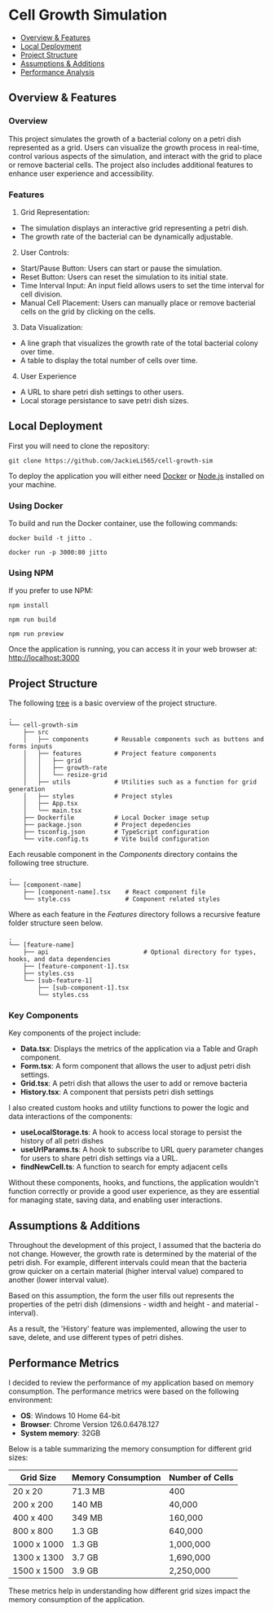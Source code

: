 # Cell Growth Simulation

- [Overview & Features](#overview--features)
- [Local Deployment](#local-deployment)
- [Project Structure](#project-structure)
- [Assumptions & Additions](#assumptions--additions)
- [Performance Analysis](#performance-metrics)

## Overview & Features

### Overview

This project simulates the growth of a bacterial colony on a petri dish represented as a grid. Users can visualize the growth process in real-time, control various aspects of the simulation, and interact with the grid to place or remove bacterial cells. The project also includes additional features to enhance user experience and accessibility.

### Features

1. Grid Representation:

- The simulation displays an interactive grid representing a petri dish.
- The growth rate of the bacterial can be dynamically adjustable.

2. User Controls:

- Start/Pause Button: Users can start or pause the simulation.
- Reset Button: Users can reset the simulation to its initial state.
- Time Interval Input: An input field allows users to set the time interval for cell division.
- Manual Cell Placement: Users can manually place or remove bacterial cells on the grid by clicking on the cells.

3. Data Visualization:

- A line graph that visualizes the growth rate of the total bacterial colony over time.
- A table to display the total number of cells over time.

4. User Experience

- A URL to share petri dish settings to other users.
- Local storage persistance to save petri dish sizes.

## Local Deployment

First you will need to clone the repository:

```
git clone https://github.com/JackieLi565/cell-growth-sim
```

To deploy the application you will either need [Docker](https://www.docker.com/) or [Node.js](https://nodejs.org/en) installed on your machine.

### Using Docker

To build and run the Docker container, use the following commands:

```
docker build -t jitto .

docker run -p 3000:80 jitto
```

### Using NPM

If you prefer to use NPM:

```
npm install

npm run build

npm run preview
```

Once the application is running, you can access it in your web browser at: [http://localhost:3000](http://localhost:3000)

## Project Structure

The following [tree](https://tree.nathanfriend.io/) is a basic overview of the project structure.

```
.
└── cell-growth-sim
    ├── src
    │   ├── components       # Reusable components such as buttons and forms inputs
    │   ├── features         # Project feature components
    │   │   ├── grid
    │   │   ├── growth-rate
    │   │   └── resize-grid
    │   ├── utils            # Utilities such as a function for grid generation
    │   ├── styles           # Project styles
    │   ├── App.tsx
    │   └── main.tsx
    ├── Dockerfile           # Local Docker image setup
    ├── package.json         # Project depedencies
    ├── tsconfig.json        # TypeScript configuration
    └── vite.config.ts       # Vite build configuration
```

Each reusable component in the _Components_ directory contains the following tree structure.

```
.
└── [component-name]
    ├── [component-name].tsx    # React component file
    └── style.css               # Component related styles
```

Where as each feature in the _Features_ directory follows a recursive feature folder structure seen below.

```
.
└── [feature-name]
    ├── api                          # Optional directory for types, hooks, and data dependencies
    ├── [feature-component-1].tsx
    ├── styles.css
    └── [sub-feature-1]
        ├── [sub-component-1].tsx
        └── styles.css
```

### Key Components

Key components of the project include:

- **Data.tsx**: Displays the metrics of the application via a Table and Graph component.
- **Form.tsx**: A form component that allows the user to adjust petri dish settings.
- **Grid.tsx**: A petri dish that allows the user to add or remove bacteria
- **History.tsx**: A component that persists petri dish settings

I also created custom hooks and utility functions to power the logic and data interactions of the components:

- **useLocalStorage.ts**: A hook to access local storage to persist the history of all petri dishes
- **useUrlParams.ts**: A hook to subscribe to URL query parameter changes for users to share petri dish settings via a URL.
- **findNewCell.ts**: A function to search for empty adjacent cells

Without these components, hooks, and functions, the application wouldn't function correctly or provide a good user experience, as they are essential for managing state, saving data, and enabling user interactions.

## Assumptions & Additions

Throughout the development of this project, I assumed that the bacteria do not change. However, the growth rate is determined by the material of the petri dish. For example, different intervals could mean that the bacteria grow quicker on a certain material (higher interval value) compared to another (lower interval value).

Based on this assumption, the form the user fills out represents the properties of the petri dish (dimensions - width and height - and material - interval).

As a result, the 'History' feature was implemented, allowing the user to save, delete, and use different types of petri dishes.

## Performance Metrics

I decided to review the performance of my application based on memory consumption. The performance metrics were based on the following environment:

- **OS**: Windows 10 Home 64-bit
- **Browser**: Chrome Version 126.0.6478.127
- **System memory**: 32GB

Below is a table summarizing the memory consumption for different grid sizes:

| Grid Size   | Memory Consumption | Number of Cells |
| ----------- | ------------------ | --------------- |
| 20 x 20     | 71.3 MB            | 400             |
| 200 x 200   | 140 MB             | 40,000          |
| 400 x 400   | 349 MB             | 160,000         |
| 800 x 800   | 1.3 GB             | 640,000         |
| 1000 x 1000 | 1.3 GB             | 1,000,000       |
| 1300 x 1300 | 3.7 GB             | 1,690,000       |
| 1500 x 1500 | 3.9 GB             | 2,250,000       |

These metrics help in understanding how different grid sizes impact the memory consumption of the application.
